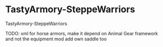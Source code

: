 # TastyArmory-SteppeWarriors
 TastyArmory-SteppeWarriors


TODO: xml for horse armors, make it depend on Animal Gear framework and not the equipment mod
add own saddle too